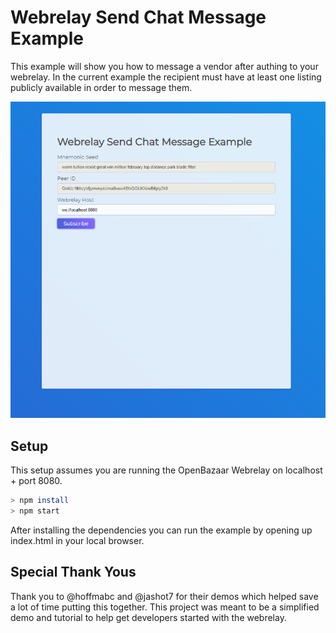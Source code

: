# Webrelay Send Chat Message Example

This example will show you how to message a vendor after authing to your webrelay. In the current example the recipient must have at least one listing publicly available in order to message them.

![Webrelay Send Chat Message](src/images/webChat.png)

## Setup

This setup assumes you are running the OpenBazaar Webrelay on localhost + port 8080. 

```sh
> npm install
> npm start
```

After installing the dependencies you can run the example by opening up index.html in your local browser. 

## Special Thank Yous

Thank you to @hoffmabc and @jashot7 for their demos which helped save a lot of time putting this together. This project was meant to be a simplified demo and tutorial to help get developers started with the webrelay.


